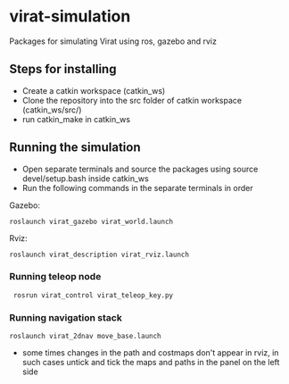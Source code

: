 # virat-simulation
Packages for simulating Virat using ros, gazebo and rviz

## Steps for installing
- Create a catkin workspace (catkin_ws)
- Clone the repository into the src folder of catkin workspace (catkin_ws/src/)
- run catkin_make in catkin_ws

## Running the simulation
- Open separate terminals and source the packages using source devel/setup.bash inside catkin_ws
- Run the following commands in the separate terminals in order

Gazebo:

    roslaunch virat_gazebo virat_world.launch
    
Rviz:

    roslaunch virat_description virat_rviz.launch

### Running teleop node

     rosrun virat_control virat_teleop_key.py
     
### Running navigation stack

    roslaunch virat_2dnav move_base.launch 
    
- some times changes in the path and costmaps don't appear in rviz, in such cases untick and tick the maps and paths in the panel on the left side
